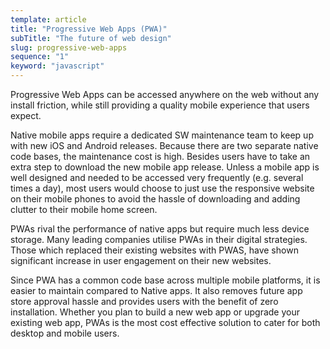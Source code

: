 ```yaml
---
template: article
title: "Progressive Web Apps (PWA)"
subTitle: "The future of web design"
slug: progressive-web-apps
sequence: "1"
keyword: "javascript"
---
```


Progressive Web Apps can be accessed anywhere on the web without any install friction, 
while still providing a quality mobile experience that users expect.<!-- end -->

Native mobile apps require a dedicated SW maintenance team to keep up with new iOS and
Android releases. Because there are two separate native code bases, the maintenance cost
is high. Besides users have to take an extra step to download the new mobile app release.
Unless a mobile app is well designed and needed to be accessed very frequently (e.g. several
times a day), most users would choose to just use the responsive website on their mobile
phones to avoid the hassle of downloading and adding clutter to their mobile home screen.

PWAs rival the performance of native apps but require much less device storage. Many leading 
companies utilise PWAs in their digital strategies. Those which replaced their existing websites 
with PWAS, have shown significant increase in user engagement on their new websites.

Since PWA has a common code base across multiple mobile platforms, it is easier to maintain 
compared to Native apps. It also removes future app store approval hassle and provides users 
with the benefit of zero installation. Whether you plan to build a new web app or upgrade your 
existing web app, PWAs is the most cost effective solution to cater for both desktop and mobile 
users.

